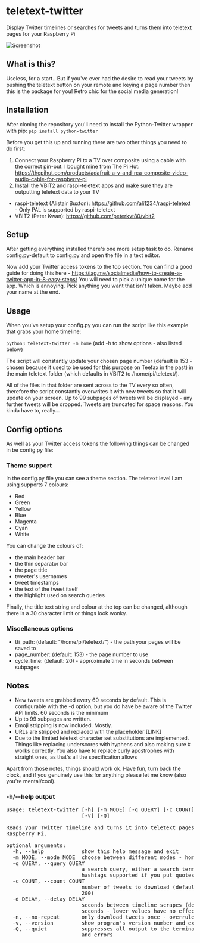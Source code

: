 # teletext-twitter
Display Twitter timelines or searches for tweets and turns them into teletext pages for your Raspberry Pi

![Screenshot](https://i.imgur.com/18rMJVq.jpg "Screenshot 1")

## What is this?
Useless, for a start.. But if you've ever had the desire to read your tweets by pushing the teletext button on your remote and keying a page number then this is the package for you! Retro chic for the social media generation!

## Installation
After cloning the repository you'll need to install the Python-Twitter wrapper with pip:
`pip install python-twitter`

Before you get this up and running there are two other things you need to do first:

1) Connect your Raspberry Pi to a TV over composite using a cable with the correct pin-out. I bought mine from The Pi Hut: https://thepihut.com/products/adafruit-a-v-and-rca-composite-video-audio-cable-for-raspberry-pi
2) Install the VBIT2 and raspi-teletext apps and make sure they are outputting teletext data to your TV

* raspi-teletext (Alistair Buxton): https://github.com/ali1234/raspi-teletext - Only PAL is supported by raspi-teletext
* VBIT2 (Peter Kwan): https://github.com/peterkvt80/vbit2

## Setup
After getting everything installed there's one more setup task to do. Rename config.py-default to config.py and open the file in a text editor.

Now add your Twitter access tokens to the top section. You can find a good guide for doing this here - https://iag.me/socialmedia/how-to-create-a-twitter-app-in-8-easy-steps/ You will need to pick a unique name for the app. Which is annoying. Pick anything you want that isn't taken. Maybe add your name at the end.

## Usage

When you've setup your config.py you can run the script like this example that grabs your home timeline:

`python3 teletext-twitter -m home` (add -h to show options - also listed below)

The script will constantly update your chosen page number (default is 153 - chosen because it used to be used for this purpose on Teefax in the past) in the main teletext folder (which defaults in VBIT2 to /home/pi/teletext/).

All of the files in that folder are sent across to the TV every so often, therefore the script constantly overwrites it with new tweets so that it will update on your screen. Up to 99 subpages of tweets will be displayed - any further tweets will be dropped. Tweets are truncated for space reasons. You kinda have to, really...

## Config options

As well as your Twitter access tokens the following things can be changed in be config.py file:

### Theme support
In the config.py file you can see a theme section. The teletext level I am using supports 7 colours:
* Red 
* Green
* Yellow
* Blue
* Magenta
* Cyan
* White

You can change the colours of:
- the main header bar
- the thin separator bar
- the page title
- tweeter's usernames
- tweet timestamps
- the text of the tweet itself
- the highlight used on search queries

Finally, the title text string and colour at the top can be changed, although there is a 30 character limit or things look wonky.

### Miscellaneous options

- tti_path: (default: "/home/pi/teletext/") - the path your pages will be saved to
- page_number: (default: 153) - the page number to use
- cycle_time: (default: 20) - approximate time in seconds between subpages

## Notes
* New tweets are grabbed every 60 seconds by default. This is configurable with the -d option, but you do have be aware of the Twitter API limits. 60 seconds is the minimum
* Up to 99 subpages are written.
* Emoji stripping is now included. Mostly.
* URLs are stripped and replaced with the placeholder [LINK]
* Due to the limited teletext character set substitutions are implemented. Things like replacing underscores with hyphens and also making sure # works correctly. You also have to replace curly apostrophes with straight ones, as that's all the specification allows

Apart from those notes, things should work ok. Have fun, turn back the clock, and if you genuinely use this for anything please let me know (also you're mental/cool).

### -h/--help output

<pre>
usage: teletext-twitter [-h] [-m MODE] [-q QUERY] [-c COUNT] [-d DELAY] [-n]
                        [-v] [-Q]

Reads your Twitter timeline and turns it into teletext pages for your
Raspberry Pi.

optional arguments:
  -h, --help            show this help message and exit
  -m MODE, --mode MODE  choose between different modes - home, user or search
  -q QUERY, --query QUERY
                        a search query, either a search term or a username.
                        hashtags supported if you put quotes around the string
  -c COUNT, --count COUNT
                        number of tweets to download (default is 5, capped at
                        200)
  -d DELAY, --delay DELAY
                        seconds between timeline scrapes (default is 60
                        seconds - lower values have no effect)
  -n, --no-repeat       only download tweets once - overrules -d switch
  -v, --version         show program's version number and exit
  -Q, --quiet           suppresses all output to the terminal except warnings
                        and errors
</pre>
